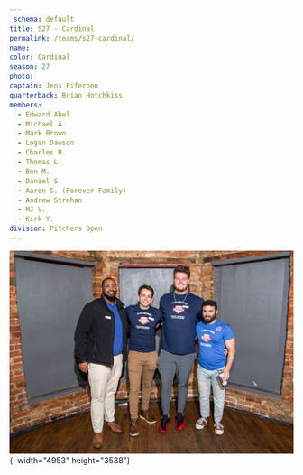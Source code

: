 ```yaml
---
_schema: default
title: S27 - Cardinal
permalink: /teams/s27-cardinal/
name:
color: Cardinal
season: 27
photo:
captain: Jens Piferoen
quarterback: Brian Hotchkiss
members:
  - Edward Abel
  - Michael A.
  - Mark Brown
  - Logan Dawson
  - Charles D.
  - Thomas L.
  - Ben M.
  - Daniel S.
  - Aaron S. (Forever Family)
  - Andrew Strahan
  - MJ V.
  - Kirk Y.
division: Pitchers Open
---
```

![](/img/da2-7066.jpg){: width="4953" height="3538"}